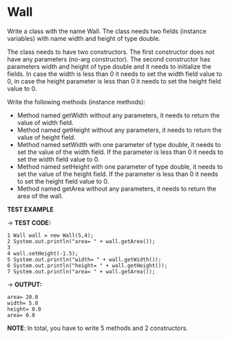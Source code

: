 # Wall
Write a class with the name Wall. The class needs two fields (instance variables) with name width and height of type double.

The class needs to have two constructors. The first constructor does not have any parameters (no-arg constructor). The second constructor has parameters width and height of type double and it needs to initialize the fields. In case the width is less than 0 it needs to set the width field value to 0, in case the height parameter is less than 0 it needs to set the height field value to 0.

Write the following methods (instance methods):
* Method named getWidth without any parameters, it needs to return the value of width field.
* Method named getHeight without any parameters, it needs to return the value of height field.
* Method named setWidth with one parameter of type double, it needs to set the value of the width field. If the parameter is less than 0 it needs to set the width field value to 0.
* Method named setHeight with one parameter of type double, it needs to set the value of the height field. If the parameter is less than 0 it needs to set the height field value to 0.
* Method named getArea without any parameters, it needs to return the area of the wall.


**TEST EXAMPLE**

→ **TEST CODE:**
```
1 Wall wall = new Wall(5,4);
2 System.out.println("area= " + wall.getArea());
3 
4 wall.setHeight(-1.5);
5 System.out.println("width= " + wall.getWidth());
6 System.out.println("height= " + wall.getHeight());
7 System.out.println("area= " + wall.getArea());
```
→ **OUTPUT:**
```
area= 20.0
width= 5.0
height= 0.0
area= 0.0
```

**NOTE**: In total, you have to write 5 methods and 2 constructors.